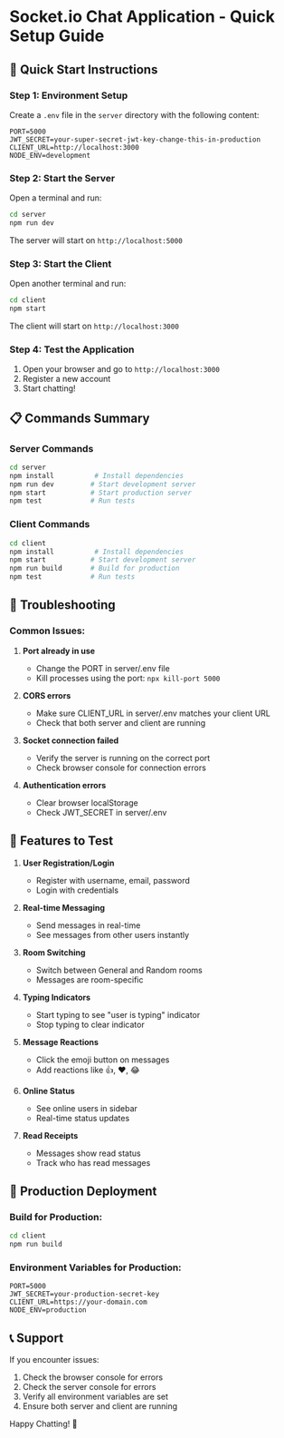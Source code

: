 # Socket.io Chat Application - Quick Setup Guide

## 🚀 Quick Start Instructions

### Step 1: Environment Setup
Create a `.env` file in the `server` directory with the following content:
```env
PORT=5000
JWT_SECRET=your-super-secret-jwt-key-change-this-in-production
CLIENT_URL=http://localhost:3000
NODE_ENV=development
```

### Step 2: Start the Server
Open a terminal and run:
```bash
cd server
npm run dev
```
The server will start on `http://localhost:5000`

### Step 3: Start the Client
Open another terminal and run:
```bash
cd client
npm start
```
The client will start on `http://localhost:3000`

### Step 4: Test the Application
1. Open your browser and go to `http://localhost:3000`
2. Register a new account
3. Start chatting!

## 📋 Commands Summary

### Server Commands
```bash
cd server
npm install          # Install dependencies
npm run dev         # Start development server
npm start           # Start production server
npm test            # Run tests
```

### Client Commands
```bash
cd client
npm install          # Install dependencies
npm start           # Start development server
npm run build       # Build for production
npm test            # Run tests
```

## 🔧 Troubleshooting

### Common Issues:

1. **Port already in use**
   - Change the PORT in server/.env file
   - Kill processes using the port: `npx kill-port 5000`

2. **CORS errors**
   - Make sure CLIENT_URL in server/.env matches your client URL
   - Check that both server and client are running

3. **Socket connection failed**
   - Verify the server is running on the correct port
   - Check browser console for connection errors

4. **Authentication errors**
   - Clear browser localStorage
   - Check JWT_SECRET in server/.env

## 🎯 Features to Test

1. **User Registration/Login**
   - Register with username, email, password
   - Login with credentials

2. **Real-time Messaging**
   - Send messages in real-time
   - See messages from other users instantly

3. **Room Switching**
   - Switch between General and Random rooms
   - Messages are room-specific

4. **Typing Indicators**
   - Start typing to see "user is typing" indicator
   - Stop typing to clear indicator

5. **Message Reactions**
   - Click the emoji button on messages
   - Add reactions like 👍, ❤️, 😂

6. **Online Status**
   - See online users in sidebar
   - Real-time status updates

7. **Read Receipts**
   - Messages show read status
   - Track who has read messages

## 🚀 Production Deployment

### Build for Production:
```bash
cd client
npm run build
```

### Environment Variables for Production:
```env
PORT=5000
JWT_SECRET=your-production-secret-key
CLIENT_URL=https://your-domain.com
NODE_ENV=production
```

## 📞 Support

If you encounter issues:
1. Check the browser console for errors
2. Check the server console for errors
3. Verify all environment variables are set
4. Ensure both server and client are running

Happy Chatting! 🎉 